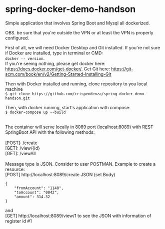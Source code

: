 # spring-docker-demo-handson
Simple application that involves Spring Boot and Mysql all dockerized.

OBS. be sure that you're outside the VPN or at least the VPN is properly configured.

First of all, we will need Docker Desktop and Git installed. If you're not sure if Docker are installed, type in terminal or CMD: <br>```docker -- version```. <br>If you're seeing nothing, please get docker here: https://docs.docker.com/get-docker/. Get Git here: https://git-scm.com/book/en/v2/Getting-Started-Installing-Git

Then with Docker installed and running, clone repository to you local machine<br>
```$ git clone https://github.com/crispendenza/spring-docker-demo-handson.git```

Then, with docker running, start's application with compose:<br>
```$ docker-compose up --build```
<br><br>

The container will serve locally in 8089 port (localhost:8089) with REST SpringBoot API with the following methods:
<br><br>
[POST]: /create
<br>
[GET]: /view/{id}
<br>
[GET]: /viewAll
<br><br>
Message type is JSON. Consider to user POSTMAN. 
Example to create a resource:
<br>
[POST] http://localhost:8089/create
JSON (set Body)
```
{
    "fromAccount": "1148",
    "toAccount": "0042", 
    "amount": 314.32
}
```
and 
<br>
[GET] http://localhost:8089/view/1
to see the JSON with information of register id #1

